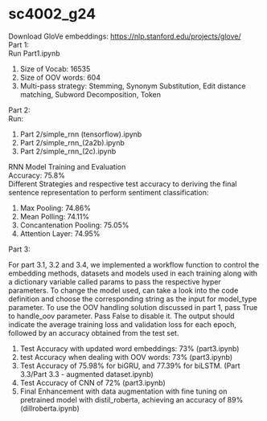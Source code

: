 # sc4002_g24


Download GloVe embeddings: https://nlp.stanford.edu/projects/glove/
<br>
Part 1: <br>
Run Part1.ipynb <br>
1) Size of Vocab: 16535
2) Size of OOV words: 604
3) Multi-pass strategy: Stemming, Synonym Substitution, Edit distance matching, Subword Decomposition, <UNK> Token

Part 2: <br>
Run: 
1) Part 2/simple_rnn (tensorflow).ipynb
2) Part 2/simple_rnn_(2a2b).ipynb
3) Part 2/simple_rnn_(2c).ipynb

RNN Model Training and Evaluation <br>
Accuracy: 75.8% <br>
Different Strategies and respective test accuracy to deriving the final sentence representation to perform sentiment classification:
1) Max Pooling: 74.86%
2) Mean Polling: 74.11%
3) Concantenation Pooling: 75.05%
4) Attention Layer: 74.95%


Part 3:

For part 3.1, 3.2 and 3.4, we implemented a workflow function to control the embedding methods, datasets and models used in each training along with a dictionary variable called params to pass the respective hyper parameters. To change the model used, can take a look into the code definition and choose the corresponding string as the input for model_type parameter. To use the OOV handling solution discussed in part 1, pass True to handle_oov parameter. Pass False to disable it. The output should indicate the average training loss and validation loss for each epoch, followed by an accuracy obtained from the test set.

1) Test Accuracy with updated word embeddings: 73% (part3.ipynb)
2) test Accuracy when dealing with OOV words: 73% (part3.ipynb)
3) Test Accuracy of 75.98% for biGRU, and 77.39% for biLSTM. (Part 3.3/Part 3.3 - augmented dataset.ipynb)
4) Test Accuracy of CNN of 72% (part3.ipynb)
5) Final Enhancement with data augmentation with fine tuning on pretrained model with distil_roberta, achieving an accuracy of 89% (dillroberta.ipynb)
